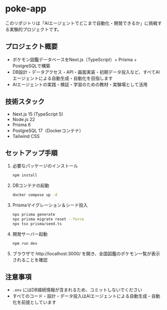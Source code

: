 # poke-app

このリポジトリは「AIエージェントでどこまで自動化・開発できるか」に挑戦する実験的プロジェクトです。

## プロジェクト概要

- ポケモン図鑑データベースをNext.js（TypeScript）+ Prisma + PostgreSQLで構築
- DB設計・データアクセス・API・画面実装・初期データ投入など、すべてAIエージェントによる自動生成・自動化を目指します
- AIエージェントの実践・検証・学習のための教材・実験場として活用

## 技術スタック

- Next.js 15 (TypeScript 5)
- Node.js 22
- Prisma 6
- PostgreSQL 17（Dockerコンテナ）
- Tailwind CSS

## セットアップ手順

1. 必要なパッケージのインストール
   ```sh
   npm install
   ```
2. DBコンテナの起動
   ```sh
   docker compose up -d
   ```
3. Prismaマイグレーション＆シード投入
   ```sh
   npx prisma generate
   npx prisma migrate reset --force
   npx tsx prisma/seed.ts
   ```
4. 開発サーバー起動
   ```sh
   npm run dev
   ```
5. ブラウザで http://localhost:3000/ を開き、全国図鑑のポケモン一覧が表示されることを確認

## 注意事項

- `.env` にはDB接続情報が含まれるため、コミットしないでください
- すべてのコード・設計・データ投入はAIエージェントによる自動生成・自動化を前提としています
